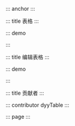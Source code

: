 ::: anchor
:::

::: title 表格
:::

::: demo

<template>
<div style="position: relative">
<el-form :form="forms" size="mini" inline>
  <el-form-item label="名称">
    <el-input v-model="forms.label"/>
  </el-form-item>
  <el-form-item label="年龄">
    <el-input v-model="forms.age"/>
  </el-form-item>
  <el-form-item label="测试">
    <el-button @click="searchForm">查询</el-button>
  </el-form-item>
</el-form>
 <el-table :data="list" border fit size="mini" height="200">
    <el-table-column label="名称" width="180">
      <template #default="scope">
        {{scope.row.label}}
      </template>
    </el-table-column>
    <el-table-column label="年龄" prop="age"></el-table-column>
  </el-table>
</div>
</template>
<script>
export default {
  data() {
    return {
      count: 0,
      msg: '123',
      forms: {
        label: '',
        age:'', 
      },
      list: [
        {label: '测试', age: 12},{label: '名称123', age: 34},
        {label: '名称33', age: 56},{label: '名称', age: 78},
        {label: '名称', age: 90},{label: '名称', age: 231},
        {label: '名称', age: 13},{label: '名称', age: 33},
      ]
    }
  },
  mounted() {
      this.listTwo = JSON.parse(JSON.stringify(this.list))
  },
  beforeDestroy() {},
  methods: {
    handleSearch(data) {
        console.log(data);
    },
    searchForm() {
      console.log(this.forms)
     this.list = this.listTwo.filter(item => this.changeVal(item))
    },
    changeVal(obj) {
      let temp = []
      Object.keys(this.forms).forEach(item => {
        if (this.forms[item] != ''){
          temp.push(this.forms[item] == obj[item])
        }
      })
      return temp.every(item => item ===true)
    }
  }
}
</script>

:::

::: title 编辑表格
:::

::: demo

<template>
  <el-form ref="form" :model="form" size="mini">
    <el-table :data="form.list1" fit size="mini" border>
      <el-table-column label="测试">
       <template #default="{row, $index}">
         <el-form-item>
          <el-input v-model="row.label"/>
        </el-form-item>
        </template>
      </el-table-column>
      <el-table-column label="测试1">
       <template #default="{row, $index}">
         <el-form-item :prop="'list1.'+ $index +'.value'" :rules="rules.value">
          <el-input v-model="row.value"/>
        </el-form-item>
        </template>
      </el-table-column>
    </el-table>
    <el-button type="primary" size="mini" @click="submit">提交</el-button>
  </el-form>
</template>
<script>
export default {
  data() {
    return {
      form: {
        list1: [{label: '测试', value: 1},{label: '测试', value: 1},],
      },
      rules: {
        value: [
          {
            required: true,
            message: '请选择类型',
            trigger: 'change'
          }
        ]
      },
    }
  },
  beforeCreate() {
      console.log('beforeCreate');
  },
  beforeMount() {
      console.log('beforeMount');
  },
  mounted() {
      console.log('mounted');
  },
  beforeDestroy() {},
  methods: {
    submit() {
      this.$refs.form.validate((valid) => {
        if (valid) {
          console.log(this.form.list1)
        }
      })
    }
  }
}
</script>
<style scoped>
  .el-form-item--mini.el-form-item, .el-form-item--small.el-form-item {
    margin-bottom: 0px;
  }
</style>
:::

::: title 贡献者
:::

::: contributor dyyTable
:::

::: page
:::
